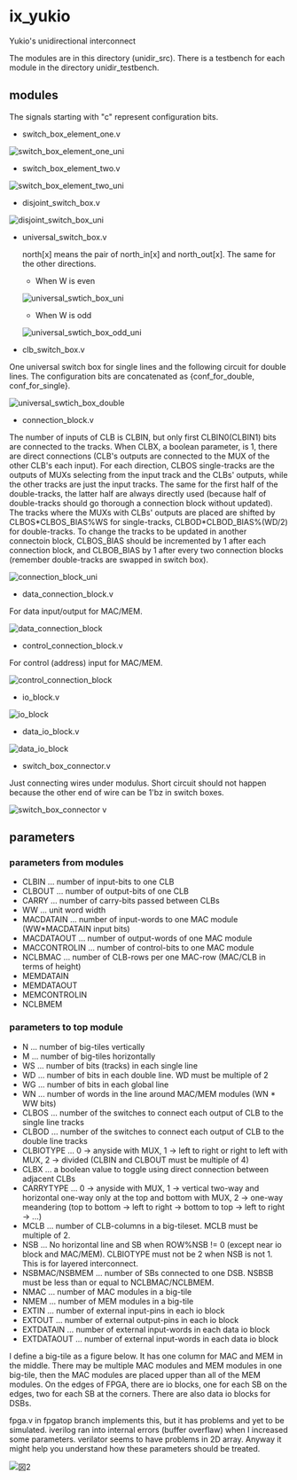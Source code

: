 # ix_yukio
Yukio's unidirectional interconnect

The modules are in this directory (unidir_src). There is a testbench for each module in the directory unidir_testbench.

## modules
The signals starting with "c" represent configuration bits.

 - switch_box_element_one.v
 
 ![switch_box_element_one_uni](https://user-images.githubusercontent.com/18373300/99109900-e1953280-262c-11eb-8116-9cbf9aab4b42.png)

 - switch_box_element_two.v
 
 ![switch_box_element_two_uni](https://user-images.githubusercontent.com/18373300/99111212-08ecff00-262f-11eb-87da-f60223caffd9.png)

 - disjoint_switch_box.v
 
 ![disjoint_switch_box_uni](https://user-images.githubusercontent.com/18373300/99112503-160aed80-2631-11eb-9731-cd6c8d60ec4a.png)
 
 - universal_switch_box.v
   
   north[x] means the pair of north_in[x] and north_out[x]. The same for the other directions.
   - When W is even
   
   ![universal_swtich_box_uni](https://user-images.githubusercontent.com/18373300/99112886-b95c0280-2631-11eb-9f87-e16842ded108.png)   
  
   - When W is odd
   
   ![universal_swtich_box_odd_uni](https://user-images.githubusercontent.com/18373300/99113313-60d93500-2632-11eb-92f1-58eb15c6ac38.png)
   
 - clb_switch_box.v
 
 One universal switch box for single lines and the following circuit for double lines. The configuration bits are concatenated as {conf_for_double, conf_for_single}.
 
 ![universal_swtich_box_double](https://user-images.githubusercontent.com/18373300/96964553-a16af480-1545-11eb-9dc0-19efc26c21c4.png)
 
 - connection_block.v
 
 The number of inputs of CLB is CLBIN, but only first  CLBIN0(CLBIN1) bits are connected to the tracks. When CLBX, a boolean parameter, is 1, there are direct connections (CLB's outputs are connected to the MUX of the other CLB's each input). For each direction, CLBOS single-tracks are the outputs of MUXs selecting from the input track and the CLBs' outputs, while the other tracks are just the input tracks. The same for the first half of the double-tracks, the latter half are always directly used (because half of double-tracks should go thorough a connection block without updated). The tracks where the MUXs with CLBs' outputs are placed are shifted by CLBOS\*CLBOS_BIAS%WS for single-tracks, CLBOD\*CLBOD_BIAS%(WD/2) for double-tracks. To change the tracks to be updated in another connectoin block, CLBOS_BIAS should be incremented by 1 after each connection block, and CLBOB_BIAS by 1 after every two connection blocks (remember double-tracks are swapped in switch box).
 
 ![connection_block_uni](https://user-images.githubusercontent.com/18373300/99128134-655f1700-264d-11eb-9bd5-ea04d06f6bbf.png)

 - data_connection_block.v
 
 For data input/output for MAC/MEM.
 
 ![data_connection_block](https://user-images.githubusercontent.com/18373300/96966034-12aba700-1548-11eb-9e36-c9936c738c75.png)

 - control_connection_block.v
 
 For control (address) input for MAC/MEM.
 
 ![control_connection_block](https://user-images.githubusercontent.com/18373300/96966636-1ab81680-1549-11eb-916d-e4433f3d66b9.png)

 - io_block.v
 
 ![io_block](https://user-images.githubusercontent.com/18373300/96966388-abdabd80-1548-11eb-8a05-bddb7e26197c.png)
 
 - data_io_block.v
 
 ![data_io_block](https://user-images.githubusercontent.com/18373300/96966742-5bb02b00-1549-11eb-87e3-4a54d98da72f.png)
 
 - switch_box_connector.v
 
 Just connecting wires under modulus. Short circuit should not happen because the other end of wire can be 1'bz in switch boxes.
 
 ![switch_box_connector v](https://user-images.githubusercontent.com/18373300/96971586-4a1e5180-1550-11eb-927b-afd4af3f2a82.png)

## parameters
### parameters from modules
 - CLBIN ... number of input-bits to one CLB
 - CLBOUT ... number of output-bits of one CLB
 - CARRY ... number of carry-bits passed between CLBs
 - WW ... unit word width
 - MACDATAIN ... number of input-words to one MAC module (WW*MACDATAIN input bits)
 - MACDATAOUT ... number of output-words of one MAC module
 - MACCONTROLIN ... number of control-bits to one MAC module
 - NCLBMAC ... number of CLB-rows per one MAC-row (MAC/CLB in terms of height)
 - MEMDATAIN
 - MEMDATAOUT
 - MEMCONTROLIN
 - NCLBMEM
### parameters to top module
 - N ... number of big-tiles vertically
 - M ... number of big-tiles horizontally
 - WS ... number of bits (tracks) in each single line
 - WD ... number of bits in each double line. WD must be multiple of 2
 - WG ... number of bits in each global line
 - WN ... number of words in the line around MAC/MEM modules (WN * WW bits)
 - CLBOS ... number of the switches to connect each output of CLB to the single line tracks
 - CLBOD ... number of the switches to connect each output of CLB to the double line tracks
 - CLBIOTYPE ... 0 -> anyside with MUX, 1 -> left to right or right to left with MUX, 2 -> divided (CLBIN and CLBOUT must be multiple of 4)
 - CLBX ... a boolean value to toggle using direct connection between adjacent CLBs
 - CARRYTYPE ... 0 -> anyside with MUX, 1 -> vertical two-way and horizontal one-way only at the top and bottom with MUX, 2 -> one-way meandering (top to bottom -> left to right -> bottom to top -> left to right -> ...)
 - MCLB ... number of CLB-columns in a big-tileset. MCLB must be multiple of 2.
 - NSB ... No horizontal line and SB when ROW%NSB != 0 (except near io block and MAC/MEM). CLBIOTYPE must not be 2 when NSB is not 1. This is for layered interconnect.
 - NSBMAC/NSBMEM ... number of SBs connected to one DSB. NSBSB must be less than or equal to NCLBMAC/NCLBMEM.
 - NMAC ... number of MAC modules in a big-tile
 - NMEM ... number of MEM modules in a big-tile
 - EXTIN ... number of external input-pins in each io block
 - EXTOUT ... number of external output-pins in each io block
 - EXTDATAIN ... number of external input-words in each data io block
 - EXTDATAOUT ... number of external input-words in each data io block

I define a big-tile as a figure below. It has one column for MAC and MEM in the middle. There may be multiple MAC modules and MEM modules in one big-tile, then the MAC modules are placed upper than all of the MEM modules. On the edges of FPGA, there are io blocks, one for each SB on the edges, two for each SB at the corners. There are also data io blocks for DSBs.

fpga.v in fpgatop branch implements this, but it has problems and yet to be simulated. iverilog ran into internal errors (buffer overflaw) when I increased some parameters. verilator seems to have problems in 2D array. Anyway it might help you understand how these parameters should be treated.

![図2](https://user-images.githubusercontent.com/18373300/96973575-07aa4400-1553-11eb-8530-51e3b2d9d46c.png)
